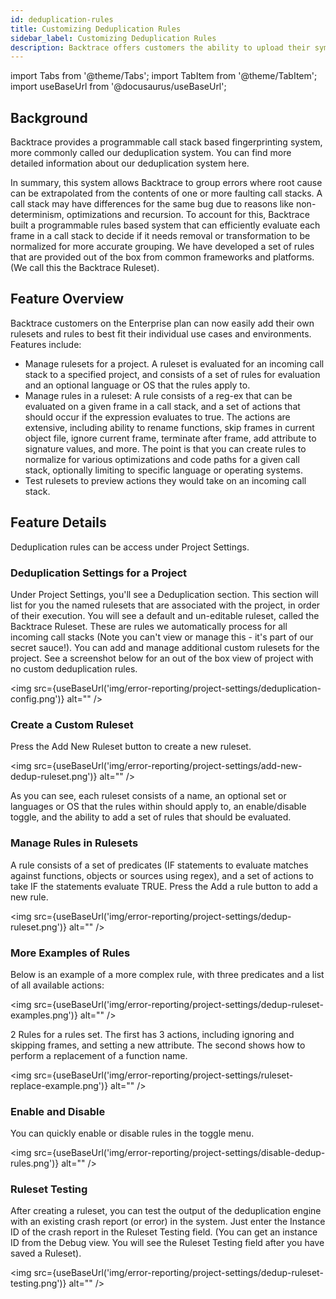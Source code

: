 ```yaml
---
id: deduplication-rules
title: Customizing Deduplication Rules
sidebar_label: Customizing Deduplication Rules
description: Backtrace offers customers the ability to upload their symbols directly to our systems, or to retrieve symbols from your managed private symbol server on demand.
---
```

import Tabs from '@theme/Tabs';
import TabItem from '@theme/TabItem';
import useBaseUrl from '@docusaurus/useBaseUrl';

## Background
Backtrace provides a programmable call stack based fingerprinting system, more commonly called our deduplication system. You can find more detailed information about our deduplication system here.

In summary, this system allows Backtrace to group errors where root cause can be extrapolated from the contents of one or more faulting call stacks. A call stack may have differences for the same bug due to reasons like non-determinism, optimizations and recursion. To account for this, Backtrace built a programmable rules based system that can efficiently evaluate each frame in a call stack to decide if it needs removal or transformation to be normalized for more accurate grouping. We have developed a set of rules that are provided out of the box from common frameworks and platforms. (We call this the Backtrace Ruleset).

## Feature Overview
Backtrace customers on the Enterprise plan can now easily add their own rulesets and rules to best fit their individual use cases and environments. Features include:
- Manage rulesets for a project. A ruleset is evaluated for an incoming call stack to a specified project, and consists of a set of rules for evaluation and an optional language or OS that the rules apply to.
- Manage rules in a ruleset: A rule consists of a reg-ex that can be evaluated on a given frame in a call stack, and a set of actions that should occur if the expression evaluates to true. The actions are extensive, including ability to rename functions, skip frames in current object file, ignore current frame, terminate after frame, add attribute to signature values, and more. The point is that you can create rules to normalize for various optimizations and code paths for a given call stack, optionally limiting to specific language or operating systems.
- Test rulesets to preview actions they would take on an incoming call stack.

## Feature Details
Deduplication rules can be access under Project Settings.

### Deduplication Settings for a Project
Under Project Settings, you'll see a Deduplication section. This section will list for you the named rulesets that are associated with the project, in order of their execution. You will see a default and un-editable ruleset, called the Backtrace Ruleset. These are rules we automatically process for all incoming call stacks (Note you can't view or manage this - it's part of our secret sauce!). You can add and manage additional custom rulesets for the project. See a screenshot below for an out of the box view of project with no custom deduplication rules.

<img src={useBaseUrl('img/error-reporting/project-settings/deduplication-config.png')} alt="" />

### Create a Custom Ruleset
Press the Add New Ruleset button to create a new ruleset.

<img src={useBaseUrl('img/error-reporting/project-settings/add-new-dedup-ruleset.png')} alt="" />

As you can see, each ruleset consists of a name, an optional set or languages or OS that the rules within should apply to, an enable/disable toggle, and the ability to add a set of rules that should be evaluated.

### Manage Rules in Rulesets
A rule consists of a set of predicates (IF statements to evaluate matches against functions, objects or sources using regex), and a set of actions to take IF the statements evaluate TRUE. Press the Add a rule button to add a new rule.

<img src={useBaseUrl('img/error-reporting/project-settings/dedup-ruleset.png')} alt="" />

### More Examples of Rules
Below is an example of a more complex rule, with three predicates and a list of all available actions:

<img src={useBaseUrl('img/error-reporting/project-settings/dedup-ruleset-examples.png')} alt="" />

2 Rules for a rules set. The first has 3 actions, including ignoring and skipping frames, and setting a new attribute. The second shows how to perform a replacement  of a function name.

<img src={useBaseUrl('img/error-reporting/project-settings/ruleset-replace-example.png')} alt="" />

### Enable and Disable
You can quickly enable or disable rules in the toggle menu.

<img src={useBaseUrl('img/error-reporting/project-settings/disable-dedup-rules.png')} alt="" />

### Ruleset Testing
After creating a ruleset, you can test the output of the deduplication engine with an existing crash report (or error) in the system. Just enter the Instance ID of the crash report in the Ruleset Testing field. (You can get an instance ID from the Debug view. You will see the Ruleset Testing field after you have saved a Ruleset).

<img src={useBaseUrl('img/error-reporting/project-settings/dedup-ruleset-testing.png')} alt="" />
